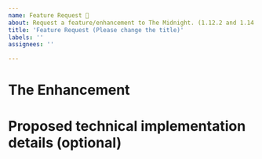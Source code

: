 ```yaml
---
name: Feature Request 🚀
about: Request a feature/enhancement to The Midnight. (1.12.2 and 1.14.4 not supported)
title: 'Feature Request (Please change the title)'
labels: ''
assignees: ''

---
```


<!-- Note: These are comments and will not show up in your final bug report. -->

<!-- 
🚨🚨🚨🚨🚨🚨🚨🚨🚨🚨

PLEASE READ THE FOLLOWING BEFORE PROCEEDING:
1. If you delete this entire template and go your own path, The Midnight Development Team may close your issue without further explanation or engagement unless the issue you posted is critical to the mod.
2. Feel free to provide multiple suggestions in your issue, but try to keep it at a certain theme and have the title reflect that.
3. If you suggest an enhancement that has many duplicates, The Midnight Development Team team may close your issue without further explanation or engagement.
4. If you are too vague when suggesting your enhancement, The Midnight Development Team will add the "Vague" label to your issue and will ask you to elaborate. They will close the issue if you don't respond in a few days.
5. If you send a bug report with only a title and no body, The Midnight Development Team will close your issue.

And most importantly:
DO NOT SUGGEST ANY IDEAS SPECIFICALLY FOR THE 1.12.2 or 1.14.4 VERSIONS OF THE MIDNIGHT: THOSE VERSIONS ARE NO LONGER SUPPORTED AND ANY RELATING ISSUE WILL BE CLOSED AND IGNORED!!!
WE WILL STILL ACCEPT FEATURE REQUESTS FOR THE 1.15.2 VERSION OF THE MIDNIGHT, BUT THEY WILL NOT BE ADDED FOR 1.15.2. INSTEAD, THEY WILL BE ACCOUNTED FOR THE 1.16.1 VERSION OF THE MIDNIGHT, WHICH IS CURRENTLY IN DEVELOPMENT.

If you understand this, feel free to proceed and write your feature request.
-->

<!--
Only request enhancements, don't suggest new content! Valid requests include the addition of a config option on a specific behaviour or special compatibility with a mod. For suggestions, consider posting them in the Discord server instead: https://discord.gg/Rdc86yA. See the #suggestions channel...

Give a full explanation of the feature. Be obvious. Tell us everything about the feature. What should the feature include? Which details are important? Why do you want this feature? Use resources to support your explanation (images, code blocks, websites). Please fix your typo's and check your markup (paste code in code blocks, use syntax highlighting where possible, use dashes for unordered lists, etc.).

**Please don't add irrelevant information!!** 
-->

# The Enhancement

<!-- Describe your feature/enhancement in question. How would this help the mod? -->

# Proposed technical implementation details (optional)

<!-- If your enhancement involves code and you have an idea of how you would implement it, share your thoughts here. -->

<!--
New feature request template inspired by Microsoft's Cascadia Code feature request template.
https://github.com/microsoft/cascadia-code/blob/master/.github/ISSUE_TEMPLATE/Feature_Request.md
-->